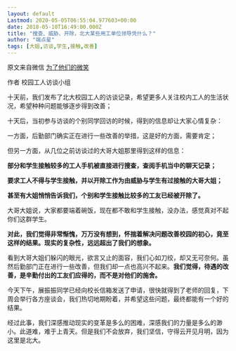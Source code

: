 ```yaml
---
layout: default
Lastmod: 2020-05-05T06:55:04.977603+00:00
date: 2018-05-10T16:49:00.000Z
title: "搜查、威胁、开除，北大某些用工单位领导凭什么？"
author: "端点星"
tags: [大姐,访谈,学生,接触,改善]
---
```


原文来自微信 [为了他们的微笑](https://mp.weixin.qq.com/s/qzfKOFckwzsee7b8qw-Mrw)

作者 校园工人访谈小组

十天前，我们发布了北大校园工人的访谈记录，希望更多人关注校内工人的生活状况，希望种种问题能够逐步得到改善；

十天后，当初参与访谈的个别同学回访的时候，得到的信息却让大家心情复杂：

一方面，后勤部门确实正在进行一些改善的举措，这是好的方面，需要肯定；

但另一方面，从几位之前访谈过的大哥大姐那里得到这样的信息：

**部分和学生接触较多的工人手机被直接进行搜查，查阅手机当中的聊天记录；**

**要求工人不得与学生接触，并以开除工作为由威胁与学生有过接触的大哥大姐；**

**甚至有大姐悄悄告诉我们，个别和学生接触比较多的工友已经被开除了。**

大哥大姐说，大家都要端着碗饭，现在都不敢和学生接触，没办法，感觉真对不起你们这群学生。

**对此，我们觉得非常惭愧，万万没有想到，怀揣着解决问题改善校园的初心，竟至这样的结果。现实的复杂性，远远超出了我们的想象。**

看到大哥大姐们躲闪的眼光，欲言又止的面容，我们心如刀绞，却又无可奈何。虽然后勤部门正在进行一些改善，但我们却一点也高兴不起来。**我们觉得，待遇的改善，是辛勤付出的工友们应得的，而不是对他们的施舍。**

今天下午，展振振同学已经向校长信箱发送了申请，很快就得到了老师的回复，下周会举行各方座谈会，我们热切地期盼着，并希望这些问题，最终都能有一个好的结果。

经过此事，我们深感推动现实的变革是多么的困难，深感我们的力量是多么的渺小。此道难，难于上青天。但是我们不会放弃，我们坚信，守得云开见月明，因为这里是北大。

